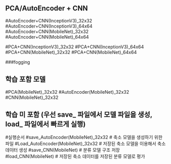 ## PCA/AutoEncoder + CNN
#AutoEncoder+CNN(InceptionV3)_32x32
#AutoEncoder+CNN(InceptionV3)_64x64
#AutoEncoder+CNN(MobileNet)_32x32
#AutoEncoder+CNN(MobileNet)_64x64

#PCA+CNN(InceptionV3)_32x32
#PCA+CNN(InceptionV3)_64x64
#PCA+CNN(MobileNet)_32x32
#PCA+CNN(MobileNet)_64x64

###fogging
## 학습 포함 모델
#PCA(MobileNet)_32x32
#AutoEncoder(MobileNet)_32x32
#CNN(MobileNet)_32x32

## 학습 미 포함 (우선 save_ 파일에서 모델 파일을 생성, load_ 파일에서 빠르게 실행)
#실행순서
#save_AutoEncoder(MobileNet)_32x32		# 축소 모델을 생성하기 위한 파일
#Load_AutoEncoder(MobileNet)_32x32	# 저장된 축소 모델을 이용해서 축소 데이터 생성
#save_CNN(MobileNet)		# 분류 모델 구조 저장
#load_CNN(MobileNet)	# 저장된 축소 데이터를 저장된 분류 모델로 평가